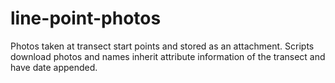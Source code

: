 # line-point-photos
Photos taken at transect start points and stored as an attachment. Scripts download photos and names inherit attribute information of the transect and have date appended.
